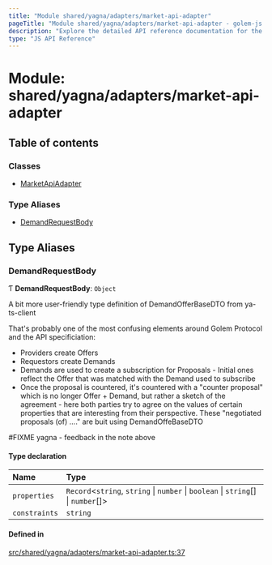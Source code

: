 ```yaml
---
title: "Module shared/yagna/adapters/market-api-adapter"
pageTitle: "Module shared/yagna/adapters/market-api-adapter - golem-js API Reference"
description: "Explore the detailed API reference documentation for the Module shared/yagna/adapters/market-api-adapter within the golem-js SDK for the Golem Network."
type: "JS API Reference"
---
```

# Module: shared/yagna/adapters/market-api-adapter

## Table of contents

### Classes

- [MarketApiAdapter](../classes/shared_yagna_adapters_market_api_adapter.MarketApiAdapter)

### Type Aliases

- [DemandRequestBody](shared_yagna_adapters_market_api_adapter#demandrequestbody)

## Type Aliases

### DemandRequestBody

Ƭ **DemandRequestBody**: `Object`

A bit more user-friendly type definition of DemandOfferBaseDTO from ya-ts-client

That's probably one of the most confusing elements around Golem Protocol and the API specificiation:

- Providers create Offers
- Requestors create Demands
- Demands are used to create a subscription for Proposals - Initial ones reflect the Offer that was matched with the Demand used to subscribe
- Once the proposal is countered, it's countered with a "counter proposal" which is no longer Offer + Demand,
  but rather a sketch of the agreement - here both parties try to agree on the values of certain properties that
  are interesting from their perspective. These "negotiated proposals (of) ...." are buit using DemandOffeBaseDTO

#FIXME yagna - feedback in the note above

#### Type declaration

| Name | Type |
| :------ | :------ |
| `properties` | `Record`\<`string`, `string` \| `number` \| `boolean` \| `string`[] \| `number`[]\> |
| `constraints` | `string` |

#### Defined in

[src/shared/yagna/adapters/market-api-adapter.ts:37](https://github.com/golemfactory/golem-js/blob/570126bc/src/shared/yagna/adapters/market-api-adapter.ts#L37)
